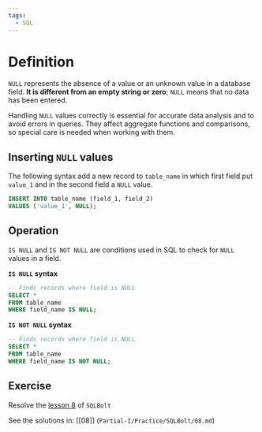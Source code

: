 ```yaml
---
tags:
  - SQL
---
```

# Definition
`NULL` represents the absence of a value or an unknown value in a database field. **It is different from an empty string or zero**; `NULL` means that no data has been entered.

Handling `NULL` values correctly is essential for accurate data analysis and to avoid errors in queries. They affect aggregate functions and comparisons, so special care is needed when working with them.

## Inserting `NULL` values
The following syntax add a new record to `table_name` in which first field put `value_1` and in the second field a `NULL` value.
```SQL
INSERT INTO table_name (field_1, field_2) 
VALUES ('value_1', NULL);
```
## Operation
`IS NULL` and `IS NOT NULL` are conditions used in SQL to check for `NULL` values in a field.

**`IS NULL` syntax**
```SQL
-- Finds records where field is NULL
SELECT * 
FROM table_name 
WHERE field_name IS NULL;       
```

**`IS NOT NULL` syntax**
```SQL
-- Finds records where field is NULL
SELECT * 
FROM table_name 
WHERE field_name IS NOT NULL;       
```

## Exercise
Resolve the [lesson 8](https://sqlbolt.com/lesson/select_queries_with_nulls) of `SQLBolt`

See the solutions in: [[08]] (`Partial-I/Practice/SQLBolt/08.md`)